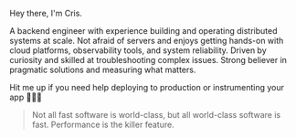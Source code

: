 Hey there, I'm Cris.

A backend engineer with experience building and operating distributed systems at scale. Not afraid of servers and
enjoys getting hands-on with cloud platforms, observability tools, and system reliability. Driven by curiosity and
skilled at troubleshooting complex issues. Strong believer in pragmatic solutions and measuring what matters.

Hit me up if you need help deploying to production or instrumenting your app 🕵🏼‍♂️

> Not all fast software is world-class, but all world-class software is fast. Performance is the killer feature.
